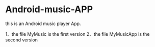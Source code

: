 # Android-music-APP
this is an Android music player App.

  1、the file MyMusic is the first version
  2、the file MyMusicApp is the second version

